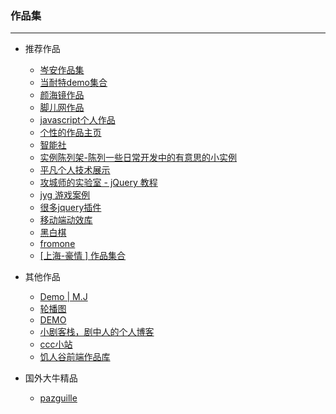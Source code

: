 ### 作品集

---

- 推荐作品
  
  - [岑安作品集](https://github.com/hongru/hongru.github.com)
  - [当耐特demo集合](http://kmdjs.github.io/)
  - [颜海镜作品](http://yanhaijing.com/myProject/)
  - [脚儿网作品](http://jo2.org/my-javascript-works/)
  - [javascript个人作品](http://www.cnitblog.com/yemoo/category/3107.html)
  - [个性的作品主页](http://zaole.net/)
  - [智能社](http://www.zhinengshe.com/works_list.html)
  - [实例陈列架-陈列一些日常开发中的有意思的小实例](http://demos.shizuwu.cn/)
  - [平凡个人技术展示](http://pingfan1990.sinaapp.com/)
  - [攻城师的实验室 - jQuery 教程](http://lab.yuanwai.wang/)
  - [jyg 游戏案例](http://www.lovewebgames.com/)
  - [很多jquery插件](http://www.helloweba.com/list.html)
  - [移动端动效库](http://frozenui.github.io/case.html)
  - [黑白棋](http://js-game.github.io/othello/)
  - [fromone](http://yansm.github.io/fromone/index.html)
  - [[上海-豪情 ] 作品集合](http://jikeytang.github.io/)
  
- 其他作品

  - [Demo | M.J](http://demo.webjyh.com/)
  - [轮播图](http://sandbox.runjs.cn/show/do6zlrrk)
  - [DEMO](http://hcjp.github.io/work/demo/)
  - [小剧客栈，剧中人的个人博客](http://bh-lay.com/labs/)
  - [ccc小站](http://k.swao.cn/js/)
  - [饥人谷前端作品库](http://work.jscode.me/)
  
- 国外大牛精品
  
    - [pazguille](https://pazguille.me/)
    
